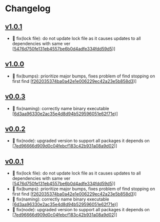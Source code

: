 # Changelog


## [v1.0.1](https://github.com/sladg/release-utils/compare/v1.0.0...v1.0.1)

* 🐛 fix(lock file): do not update lock file as it causes updates to all dependencies with same ver [[5476d750fe131eb4557be6b0d4adfe334fdd59d5](https://github.com/sladg/release-utils/commit/5476d750fe131eb4557be6b0d4adfe334fdd59d5))]


## [v1.0.0](https://github.com/sladg/release-utils/compare/v0.0.3...v1.0.0)

* 🐛 fix(bumps): prioritize major bumps, fixes problem of find stopping on first find [[f262035374ba0a42e1e006229ec42a23e5b858d3](https://github.com/sladg/release-utils/commit/f262035374ba0a42e1e006229ec42a23e5b858d3))]


## [v0.0.3](https://github.com/sladg/release-utils/compare/v0.0.2...v0.0.3)

* 🐛 fix(naming): correctly name binary executable [[6d3aa96330e2ac35e4d8d94b529596051e62f71e](https://github.com/sladg/release-utils/commit/6d3aa96330e2ac35e4d8d94b529596051e62f71e))]


## [v0.0.2](https://github.com/sladg/release-utils/compare/v0.0.1...v0.0.2)

* 🐛 fix(node): upgraded version to support all packages it depends on [[7ed96666d909d0c04febcf183c42b931a08a9d02](https://github.com/sladg/release-utils/commit/7ed96666d909d0c04febcf183c42b931a08a9d02))]


## [v0.0.1](https://github.com/sladg/release-utils/compare/v0.0.1)

* 🐛 fix(lock file): do not update lock file as it causes updates to all dependencies with same ver [[5476d750fe131eb4557be6b0d4adfe334fdd59d5](https://github.com/sladg/release-utils/commit/5476d750fe131eb4557be6b0d4adfe334fdd59d5))]
* 🐛 fix(bumps): prioritize major bumps, fixes problem of find stopping on first find [[f262035374ba0a42e1e006229ec42a23e5b858d3](https://github.com/sladg/release-utils/commit/f262035374ba0a42e1e006229ec42a23e5b858d3))]
* 🐛 fix(naming): correctly name binary executable [[6d3aa96330e2ac35e4d8d94b529596051e62f71e](https://github.com/sladg/release-utils/commit/6d3aa96330e2ac35e4d8d94b529596051e62f71e))]
* 🐛 fix(node): upgraded version to support all packages it depends on [[7ed96666d909d0c04febcf183c42b931a08a9d02](https://github.com/sladg/release-utils/commit/7ed96666d909d0c04febcf183c42b931a08a9d02))]
